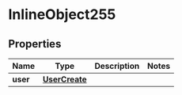 

# InlineObject255

## Properties

Name | Type | Description | Notes
------------ | ------------- | ------------- | -------------
**user** | [**UserCreate**](UserCreate.md) |  | 



